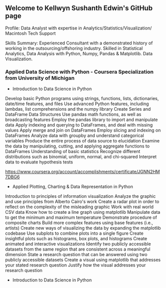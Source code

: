 ## Welcome to Kellwyn Sushanth Edwin's GitHub page

Profile: Data Analyst with expertise in Analytics/Statistics/Visualization/ Macintosh Tech Support

Skills Summary: Experienced Consultant with a demonstrated history of working in the outsourcing/offshoring industry. Skilled in Statistical Analytics, Data Analysis with Python, Numpy, Pandas & Matplotlib. Data Visualization.

### Applied Data Science with Python - Coursera Specialization from University of Michigan

- Introduction to Data Science in Python

Develop basic Python programs using strings, functions, lists, dictionaries, date/time features, and files
Use advanced Python features, including lambdas, list comprehensions and the numpy library
Create Series and DataFrame Data Structures
Use pandas math functions, as well as broadcasting features
Employ the pandas library to import and manipulate data
Apply indexing and querying to DataFrames, and deal with missing values
Apply merge and join on DataFrames
Employ slicing and indexing on DataFrames
Analyze data with groupby and understand categorical variables
Produce the entire process of data source to elucidation
Examine the data by manipulating, cutting, and applying aggregate functions to DataFrames
Understanding of basic statistics
Recognize different distributions such as binomial, uniform, normal, and chi-squared
Interpret data to evaluate hypothesis tests

https://www.coursera.org/account/accomplishments/certificate/JGNN2HM7DBG6

- Applied Plotting, Charting & Data Representation in Python

Introduction to principles of information visualization
Analyze the graphic and use principles from Alberto Cairo's work 
Create a radar plot in order to reflect on the complexity of the misleading graphic 
Work with real world CSV data 
Know how to create a line graph using matplotlib 
Manipulate data to get the minimum and maximum temperature 
Demonstrate procedure of composite charts
Build more complex features using base features (i.e., artists)
Create new ways of visualizing the data by expanding the matplotlib codebase
Use subplots to combine plots into a single figure
Create insightful plots such as histograms, box plots, and histograms
Create animated and interactive visualizations
Identify two publicly accessible datasets from the same region that are consistent across a meaningful dimension
State a research question that can be answered using two publicly accessible datasets
Create a visual using matplotlib that addresses your stated research question
Justify how the visual addresses your research question

- Introduction to Data Science in Python
